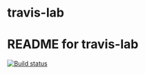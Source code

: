 # travis-lab
# README for travis-lab
[![Build status](https://travis-ci.com/s2137756/travislab.svg?master)](https://travis-ci.com/s2137756)
